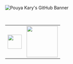 ![Pouya Kary's GitHub Banner](https://github.com/pouyakary/pouyakary/assets/2157285/d6a5d1fa-9631-4f82-9748-e917c9f82074)

<br>

<table data-sourcepos="3:1-5:236">
  <tbody>  
  <tr>
    <td>
      <a href="https://www.fsf.org" title="I wished to be a member since 2012 and due to the sanctions on Iran I only got my hands on a MasterCard in 2023 :)">
        <img height="45" src="https://user-images.githubusercontent.com/2157285/276003683-69099bc6-03ba-42f7-8d67-a44a87f166e2.png">
      </a>
    </td>
    <td>
      <a href="https://www.eff.org/">
        <img height="100" src="https://user-images.githubusercontent.com/2157285/278803009-e4198e37-d0c4-4021-b7ec-6dbe43cbf06d.png">
      </a>
    </td>
  </tr>
  </tbody>
</table>
